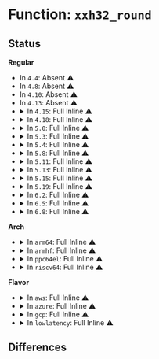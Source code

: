 # Function: <code>xxh32_round</code>

## Status
<b>Regular</b>
<ul>
<li>
In <code>4.4</code>: Absent ⚠️
</li>
<li>
In <code>4.8</code>: Absent ⚠️
</li>
<li>
In <code>4.10</code>: Absent ⚠️
</li>
<li>
In <code>4.13</code>: Absent ⚠️
</li>
<li>
<details>
<summary>In <code>4.15</code>: Full Inline ⚠️</summary>

**Collision:** Unique Static

**Inline:** Full

**Transformation:** False

**Instances:**

```
In lib/xxhash.c (ffffffff8149f9f6)
Location: lib/xxhash.c:94
Inline: True
Inline callers:
  - lib/xxhash.c:xxh32_update
  - lib/xxhash.c:xxh32_update
  - lib/xxhash.c:xxh32_update
  - lib/xxhash.c:xxh32_update
  - lib/xxhash.c:xxh32_update
  - lib/xxhash.c:xxh32_update
  - lib/xxhash.c:xxh32_update
  - lib/xxhash.c:xxh32_update
  - lib/xxhash.c:xxh32
  - lib/xxhash.c:xxh32
  - lib/xxhash.c:xxh32
  - lib/xxhash.c:xxh32
```
</details>
</li>
<li>
<details>
<summary>In <code>4.18</code>: Full Inline ⚠️</summary>

**Collision:** Unique Static

**Inline:** Full

**Transformation:** False

**Instances:**

```
In lib/xxhash.c (ffffffff814d4bc6)
Location: lib/xxhash.c:94
Inline: True
Inline callers:
  - lib/xxhash.c:xxh32_update
  - lib/xxhash.c:xxh32_update
  - lib/xxhash.c:xxh32_update
  - lib/xxhash.c:xxh32_update
  - lib/xxhash.c:xxh32_update
  - lib/xxhash.c:xxh32_update
  - lib/xxhash.c:xxh32_update
  - lib/xxhash.c:xxh32_update
  - lib/xxhash.c:xxh32
  - lib/xxhash.c:xxh32
  - lib/xxhash.c:xxh32
  - lib/xxhash.c:xxh32
```
</details>
</li>
<li>
<details>
<summary>In <code>5.0</code>: Full Inline ⚠️</summary>

**Collision:** Unique Static

**Inline:** Full

**Transformation:** False

**Instances:**

```
In lib/xxhash.c (ffffffff814e9616)
Location: lib/xxhash.c:94
Inline: True
Inline callers:
  - lib/xxhash.c:xxh32_update
  - lib/xxhash.c:xxh32_update
  - lib/xxhash.c:xxh32_update
  - lib/xxhash.c:xxh32_update
  - lib/xxhash.c:xxh32_update
  - lib/xxhash.c:xxh32_update
  - lib/xxhash.c:xxh32_update
  - lib/xxhash.c:xxh32_update
  - lib/xxhash.c:xxh32
  - lib/xxhash.c:xxh32
  - lib/xxhash.c:xxh32
  - lib/xxhash.c:xxh32
```
</details>
</li>
<li>
<details>
<summary>In <code>5.3</code>: Full Inline ⚠️</summary>

**Collision:** Unique Static

**Inline:** Full

**Transformation:** False

**Instances:**

```
In lib/xxhash.c (ffffffff81516259)
Location: lib/xxhash.c:94
Inline: True
Inline callers:
  - lib/xxhash.c:xxh32_update
  - lib/xxhash.c:xxh32_update
  - lib/xxhash.c:xxh32_update
  - lib/xxhash.c:xxh32_update
  - lib/xxhash.c:xxh32_update
  - lib/xxhash.c:xxh32_update
  - lib/xxhash.c:xxh32_update
  - lib/xxhash.c:xxh32_update
  - lib/xxhash.c:xxh32
  - lib/xxhash.c:xxh32
  - lib/xxhash.c:xxh32
  - lib/xxhash.c:xxh32
```
</details>
</li>
<li>
<details>
<summary>In <code>5.4</code>: Full Inline ⚠️</summary>

**Collision:** Unique Static

**Inline:** Full

**Transformation:** False

**Instances:**

```
In lib/xxhash.c (ffffffff81536c99)
Location: lib/xxhash.c:94
Inline: True
Inline callers:
  - lib/xxhash.c:xxh32_update
  - lib/xxhash.c:xxh32_update
  - lib/xxhash.c:xxh32_update
  - lib/xxhash.c:xxh32_update
  - lib/xxhash.c:xxh32_update
  - lib/xxhash.c:xxh32_update
  - lib/xxhash.c:xxh32_update
  - lib/xxhash.c:xxh32_update
  - lib/xxhash.c:xxh32
  - lib/xxhash.c:xxh32
  - lib/xxhash.c:xxh32
  - lib/xxhash.c:xxh32
```
</details>
</li>
<li>
<details>
<summary>In <code>5.8</code>: Full Inline ⚠️</summary>

**Collision:** Unique Static

**Inline:** Full

**Transformation:** False

**Instances:**

```
In lib/xxhash.c (ffffffff8159b1f9)
Location: lib/xxhash.c:94
Inline: True
Inline callers:
  - lib/xxhash.c:xxh32_update
  - lib/xxhash.c:xxh32_update
  - lib/xxhash.c:xxh32_update
  - lib/xxhash.c:xxh32_update
  - lib/xxhash.c:xxh32_update
  - lib/xxhash.c:xxh32_update
  - lib/xxhash.c:xxh32_update
  - lib/xxhash.c:xxh32_update
  - lib/xxhash.c:xxh32
  - lib/xxhash.c:xxh32
  - lib/xxhash.c:xxh32
  - lib/xxhash.c:xxh32
```
</details>
</li>
<li>
<details>
<summary>In <code>5.11</code>: Full Inline ⚠️</summary>

**Collision:** Unique Static

**Inline:** Full

**Transformation:** False

**Instances:**

```
In lib/xxhash.c (ffffffff815b6be9)
Location: lib/xxhash.c:94
Inline: True
Inline callers:
  - lib/xxhash.c:xxh32_update
  - lib/xxhash.c:xxh32_update
  - lib/xxhash.c:xxh32_update
  - lib/xxhash.c:xxh32_update
  - lib/xxhash.c:xxh32_update
  - lib/xxhash.c:xxh32_update
  - lib/xxhash.c:xxh32_update
  - lib/xxhash.c:xxh32_update
  - lib/xxhash.c:xxh32
  - lib/xxhash.c:xxh32
  - lib/xxhash.c:xxh32
  - lib/xxhash.c:xxh32
```
</details>
</li>
<li>
<details>
<summary>In <code>5.13</code>: Full Inline ⚠️</summary>

**Collision:** Unique Static

**Inline:** Full

**Transformation:** False

**Instances:**

```
In lib/xxhash.c (ffffffff815c1a49)
Location: lib/xxhash.c:94
Inline: True
Inline callers:
  - lib/xxhash.c:xxh32_update
  - lib/xxhash.c:xxh32_update
  - lib/xxhash.c:xxh32_update
  - lib/xxhash.c:xxh32_update
  - lib/xxhash.c:xxh32_update
  - lib/xxhash.c:xxh32_update
  - lib/xxhash.c:xxh32_update
  - lib/xxhash.c:xxh32_update
  - lib/xxhash.c:xxh32
  - lib/xxhash.c:xxh32
  - lib/xxhash.c:xxh32
  - lib/xxhash.c:xxh32
```
</details>
</li>
<li>
<details>
<summary>In <code>5.15</code>: Full Inline ⚠️</summary>

**Collision:** Unique Static

**Inline:** Full

**Transformation:** False

**Instances:**

```
In lib/xxhash.c (ffffffff816298b9)
Location: lib/xxhash.c:94
Inline: True
Inline callers:
  - lib/xxhash.c:xxh32_update
  - lib/xxhash.c:xxh32_update
  - lib/xxhash.c:xxh32_update
  - lib/xxhash.c:xxh32_update
  - lib/xxhash.c:xxh32_update
  - lib/xxhash.c:xxh32_update
  - lib/xxhash.c:xxh32_update
  - lib/xxhash.c:xxh32_update
  - lib/xxhash.c:xxh32
  - lib/xxhash.c:xxh32
  - lib/xxhash.c:xxh32
  - lib/xxhash.c:xxh32
```
</details>
</li>
<li>
<details>
<summary>In <code>5.19</code>: Full Inline ⚠️</summary>

**Collision:** Unique Static

**Inline:** Full

**Transformation:** False

**Instances:**

```
In lib/xxhash.c (ffffffff816faaf9)
Location: lib/xxhash.c:94
Inline: True
Inline callers:
  - lib/xxhash.c:xxh32_update
  - lib/xxhash.c:xxh32_update
  - lib/xxhash.c:xxh32_update
  - lib/xxhash.c:xxh32_update
  - lib/xxhash.c:xxh32_update
  - lib/xxhash.c:xxh32_update
  - lib/xxhash.c:xxh32_update
  - lib/xxhash.c:xxh32_update
  - lib/xxhash.c:xxh32
  - lib/xxhash.c:xxh32
  - lib/xxhash.c:xxh32
  - lib/xxhash.c:xxh32
```
</details>
</li>
<li>
<details>
<summary>In <code>6.2</code>: Full Inline ⚠️</summary>

**Collision:** Unique Static

**Inline:** Full

**Transformation:** False

**Instances:**

```
In lib/xxhash.c (ffffffff817ed5b4)
Location: lib/xxhash.c:94
Inline: True
Inline callers:
  - lib/xxhash.c:xxh32_update
  - lib/xxhash.c:xxh32_update
  - lib/xxhash.c:xxh32_update
  - lib/xxhash.c:xxh32_update
  - lib/xxhash.c:xxh32_update
  - lib/xxhash.c:xxh32_update
  - lib/xxhash.c:xxh32_update
  - lib/xxhash.c:xxh32_update
  - lib/xxhash.c:xxh32
  - lib/xxhash.c:xxh32
  - lib/xxhash.c:xxh32
  - lib/xxhash.c:xxh32
```
</details>
</li>
<li>
<details>
<summary>In <code>6.5</code>: Full Inline ⚠️</summary>

**Collision:** Unique Static

**Inline:** Full

**Transformation:** False

**Instances:**

```
In lib/xxhash.c (ffffffff8182d89a)
Location: lib/xxhash.c:94
Inline: True
Inline callers:
  - lib/xxhash.c:xxh32_update
  - lib/xxhash.c:xxh32_update
  - lib/xxhash.c:xxh32_update
  - lib/xxhash.c:xxh32_update
  - lib/xxhash.c:xxh32_update
  - lib/xxhash.c:xxh32_update
  - lib/xxhash.c:xxh32_update
  - lib/xxhash.c:xxh32_update
  - lib/xxhash.c:xxh32
  - lib/xxhash.c:xxh32
  - lib/xxhash.c:xxh32
  - lib/xxhash.c:xxh32
```
</details>
</li>
<li>
<details>
<summary>In <code>6.8</code>: Full Inline ⚠️</summary>

**Collision:** Unique Static

**Inline:** Full

**Transformation:** False

**Instances:**

```
In lib/xxhash.c (ffffffff8187f42a)
Location: lib/xxhash.c:94
Inline: True
Inline callers:
  - lib/xxhash.c:xxh32_update
  - lib/xxhash.c:xxh32_update
  - lib/xxhash.c:xxh32_update
  - lib/xxhash.c:xxh32_update
  - lib/xxhash.c:xxh32_update
  - lib/xxhash.c:xxh32_update
  - lib/xxhash.c:xxh32_update
  - lib/xxhash.c:xxh32_update
  - lib/xxhash.c:xxh32
  - lib/xxhash.c:xxh32
  - lib/xxhash.c:xxh32
  - lib/xxhash.c:xxh32
```
</details>
</li>
</ul>
<b>Arch</b>
<ul>
<li>
<details>
<summary>In <code>arm64</code>: Full Inline ⚠️</summary>

**Collision:** Unique Static

**Inline:** Full

**Transformation:** False

**Instances:**

```
In lib/xxhash.c (ffff800010643750)
Location: lib/xxhash.c:94
Inline: True
Inline callers:
  - lib/xxhash.c:xxh32_update
  - lib/xxhash.c:xxh32_update
  - lib/xxhash.c:xxh32_update
  - lib/xxhash.c:xxh32_update
  - lib/xxhash.c:xxh32_update
  - lib/xxhash.c:xxh32_update
  - lib/xxhash.c:xxh32_update
  - lib/xxhash.c:xxh32_update
  - lib/xxhash.c:xxh32
  - lib/xxhash.c:xxh32
  - lib/xxhash.c:xxh32
  - lib/xxhash.c:xxh32
```
</details>
</li>
<li>
<details>
<summary>In <code>armhf</code>: Full Inline ⚠️</summary>

**Collision:** Unique Static

**Inline:** Full

**Transformation:** False

**Instances:**

```
In lib/xxhash.c (c07e9ab8)
Location: lib/xxhash.c:94
Inline: True
Inline callers:
  - lib/xxhash.c:xxh32_update
  - lib/xxhash.c:xxh32_update
  - lib/xxhash.c:xxh32_update
  - lib/xxhash.c:xxh32_update
  - lib/xxhash.c:xxh32_update
  - lib/xxhash.c:xxh32_update
  - lib/xxhash.c:xxh32_update
  - lib/xxhash.c:xxh32_update
  - lib/xxhash.c:xxh32
  - lib/xxhash.c:xxh32
  - lib/xxhash.c:xxh32
  - lib/xxhash.c:xxh32
```
</details>
</li>
<li>
<details>
<summary>In <code>ppc64el</code>: Full Inline ⚠️</summary>

**Collision:** Unique Static

**Inline:** Full

**Transformation:** False

**Instances:**

```
In lib/xxhash.c (c0000000007eecb4)
Location: lib/xxhash.c:94
Inline: True
Inline callers:
  - lib/xxhash.c:xxh32_update
  - lib/xxhash.c:xxh32_update
  - lib/xxhash.c:xxh32_update
  - lib/xxhash.c:xxh32_update
  - lib/xxhash.c:xxh32_update
  - lib/xxhash.c:xxh32_update
  - lib/xxhash.c:xxh32_update
  - lib/xxhash.c:xxh32_update
  - lib/xxhash.c:xxh32
  - lib/xxhash.c:xxh32
  - lib/xxhash.c:xxh32
  - lib/xxhash.c:xxh32
```
</details>
</li>
<li>
<details>
<summary>In <code>riscv64</code>: Full Inline ⚠️</summary>

**Collision:** Unique Static

**Inline:** Full

**Transformation:** False

**Instances:**

```
In lib/xxhash.c (ffffffe00046ff14)
Location: lib/xxhash.c:94
Inline: True
Inline callers:
  - lib/xxhash.c:xxh32_update
  - lib/xxhash.c:xxh32_update
  - lib/xxhash.c:xxh32_update
  - lib/xxhash.c:xxh32_update
  - lib/xxhash.c:xxh32_update
  - lib/xxhash.c:xxh32_update
  - lib/xxhash.c:xxh32_update
  - lib/xxhash.c:xxh32_update
  - lib/xxhash.c:xxh32
  - lib/xxhash.c:xxh32
  - lib/xxhash.c:xxh32
  - lib/xxhash.c:xxh32
```
</details>
</li>
</ul>
<b>Flavor</b>
<ul>
<li>
<details>
<summary>In <code>aws</code>: Full Inline ⚠️</summary>

**Collision:** Unique Static

**Inline:** Full

**Transformation:** False

**Instances:**

```
In lib/xxhash.c (ffffffff8152f279)
Location: lib/xxhash.c:94
Inline: True
Inline callers:
  - lib/xxhash.c:xxh32_update
  - lib/xxhash.c:xxh32_update
  - lib/xxhash.c:xxh32_update
  - lib/xxhash.c:xxh32_update
  - lib/xxhash.c:xxh32_update
  - lib/xxhash.c:xxh32_update
  - lib/xxhash.c:xxh32_update
  - lib/xxhash.c:xxh32_update
  - lib/xxhash.c:xxh32
  - lib/xxhash.c:xxh32
  - lib/xxhash.c:xxh32
  - lib/xxhash.c:xxh32
```
</details>
</li>
<li>
<details>
<summary>In <code>azure</code>: Full Inline ⚠️</summary>

**Collision:** Unique Static

**Inline:** Full

**Transformation:** False

**Instances:**

```
In lib/xxhash.c (ffffffff8151f559)
Location: lib/xxhash.c:94
Inline: True
Inline callers:
  - lib/xxhash.c:xxh32_update
  - lib/xxhash.c:xxh32_update
  - lib/xxhash.c:xxh32_update
  - lib/xxhash.c:xxh32_update
  - lib/xxhash.c:xxh32_update
  - lib/xxhash.c:xxh32_update
  - lib/xxhash.c:xxh32_update
  - lib/xxhash.c:xxh32_update
  - lib/xxhash.c:xxh32
  - lib/xxhash.c:xxh32
  - lib/xxhash.c:xxh32
  - lib/xxhash.c:xxh32
```
</details>
</li>
<li>
<details>
<summary>In <code>gcp</code>: Full Inline ⚠️</summary>

**Collision:** Unique Static

**Inline:** Full

**Transformation:** False

**Instances:**

```
In lib/xxhash.c (ffffffff8152afb9)
Location: lib/xxhash.c:94
Inline: True
Inline callers:
  - lib/xxhash.c:xxh32_update
  - lib/xxhash.c:xxh32_update
  - lib/xxhash.c:xxh32_update
  - lib/xxhash.c:xxh32_update
  - lib/xxhash.c:xxh32_update
  - lib/xxhash.c:xxh32_update
  - lib/xxhash.c:xxh32_update
  - lib/xxhash.c:xxh32_update
  - lib/xxhash.c:xxh32
  - lib/xxhash.c:xxh32
  - lib/xxhash.c:xxh32
  - lib/xxhash.c:xxh32
```
</details>
</li>
<li>
<details>
<summary>In <code>lowlatency</code>: Full Inline ⚠️</summary>

**Collision:** Unique Static

**Inline:** Full

**Transformation:** False

**Instances:**

```
In lib/xxhash.c (ffffffff81544d19)
Location: lib/xxhash.c:94
Inline: True
Inline callers:
  - lib/xxhash.c:xxh32_update
  - lib/xxhash.c:xxh32_update
  - lib/xxhash.c:xxh32_update
  - lib/xxhash.c:xxh32_update
  - lib/xxhash.c:xxh32_update
  - lib/xxhash.c:xxh32_update
  - lib/xxhash.c:xxh32_update
  - lib/xxhash.c:xxh32_update
  - lib/xxhash.c:xxh32
  - lib/xxhash.c:xxh32
  - lib/xxhash.c:xxh32
  - lib/xxhash.c:xxh32
```
</details>
</li>
</ul>

## Differences
